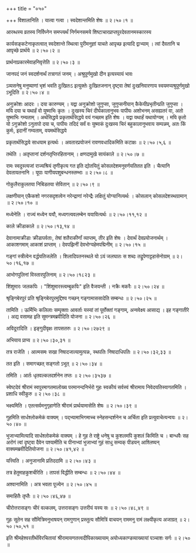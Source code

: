 +++
title = "०५०"

+++
विशालानिति । यात्वा गत्वा । स्वदेशान्तमिति शेषः  ॥  २।५०।१  ॥   

  

आरब्धस्य व्रतस्य निर्विघ्नेन समप्त्यर्थं निर्गमनसमये शिष्टाचारप्राप्तपुरदेवतानमस्कारस्य  

कार्यसङ्कटेनाकृतत्वात् स्वदेशान्ते स्थित्वा पुरीमनुज्ञां याचते आपृच्छ इत्यादि द्वाभ्याम् । त्वां दैवतानि च आपृच्छे प्रार्थये  ॥  २।५०।२  ॥   

  

प्रार्थनाप्रकारमेवाहनिवृत्तेति  ॥  २।५०।३  ॥   

  

जानपदं जनं स्वदर्शनार्थं तत्रागतं जनम् । अश्रुपूर्णमुखो दीन इत्यस्यायं भावः  

ऽव्यसनेषु मनुष्याणां भृशं भवति दुःखितःऽ इत्युक्तेः दुःखितजनान् दृष्ट्वा तेषां दुःखनिवारणाय स्वयमप्यश्रुपूर्णमुखो ऽभूदिति  ॥  २।५०।४  ॥   

  

अनुक्रोशः आदरः । दया कारुण्यम् । यद्वा अनुक्रोशो जुगुप्सा, जुगुप्सनीयान् कैकेयीप्रभृतीन्प्रति जुगुप्सा । मयि दया च यथार्हं वो युष्माभिः कृतः । दुःखस्य चिरं दीर्घकालानुभवः पापीयः अशोभनम् असह्यतरं वा, अतो युष्माभिः गम्यताम् । अर्थसिद्धये प्रकृतार्थसिद्धये वयं गच्छाम इति शेषः । यद्वा यथार्हं यथायोग्यम् । मयि कृतो यो ऽनुक्रोशो ऽनुतापो दया च, पापीयः तदिदं सर्वं वः युष्माकं दुःखस्य चिरं बहुकालानुभवाय सम्पन्नम्, अतः किं कुर्मः, इदानीं गम्यताम्, वयमर्थसिद्धये  

प्रकृतार्थसिद्धये साधयाम इत्यर्थः । अवतारप्रयोजनं रावणवधादिकमिति कटाक्षः  ॥  २।५०।५,६  ॥   

  

तथेति । अतृप्तानां दर्शनतृप्तिरहितानाम् । क्षणदामुखे सायंकाले  ॥  २।५०।७  ॥   

  

रामः स्वदुस्त्यजां राज्यश्रियं तृणीकृत्य गत इति द्योतयितुं कोसलदेशमनुवर्णयतितत इति । चैत्यानि देवतायतनानि । यूपाः यागीयपशुबन्धनस्तम्भाः  ॥  २।५०।८  ॥   

  

गोकुलैराकुलतया निबिडतया सेवितान्  ॥  २।५०।९  ॥   

  

लक्षणीयान् एकैकशो नगरसदृशत्वेन नरेन्द्राणां नरेन्द्रैः लक्षितुं योग्यानित्यर्थः । कोसलान् कोसलदेशस्थग्रामान्  ॥  २।५०।१०  ॥   

  

मध्येनेति । राज्यं मध्येन ययौ, मध्यगत्यवलम्बेन ययावित्यर्थः  ॥  २।५०।११,१२  ॥   

  

काले क्रीडाकाले  ॥  २।५०।१३,१४  ॥   

  

देवानामाक्रीडाः क्रीडापर्वताः, तेषां शतैराकीर्णां व्याप्तम्, तीर इति शेषः । देवार्थं देवप्रयोजनार्थम् । आकाशगमाम् आकाशं प्राप्ताम् । देवपझिनीं देवभोग्यहेमपद्मिनीम्  ॥  २।५०।१५  ॥   

  

गङ्गां स्त्रीत्वेन वर्द्धयतिजलेति । शिलादिपतनस्थले यो ऽयं जलघातः स शब्दः तद्रूपेणाट्टहासेनोग्राम्  ॥  २।५०।१६,१७  ॥   

  

आभोगपुलिनां विस्तारपुलिनाम्  ॥  २।५०।१८२३  ॥   

  

शिंशुमारः जलकपिः । "शिंशुमारस्त्वम्बुकपिः" इति वैजयन्ती । नक्रैः मकरैः  ॥  २।५०।२४  ॥   

  

श्रृङ्गिबेरपुरं प्रति श्रृङ्गिबेरपुरमुद्दिश्य गच्छन् गङ्गामाससादेति सम्बन्धः  ॥  २।५०।२५  ॥   

  

तामिति । ऊर्मिभिः कलिलाः सम्पृक्ताः आवर्ताः यस्यां तां पूर्वोक्तां गङ्गाम्, अन्ववेक्ष्य आसाद्य । इह गङ्गातीरे । अद्य वसामह इति सुमन्त्रमब्रवीदिति योजना  ॥  २।५०।२६  ॥   

  

अविदूरादिति । इङ्गुदीवृक्षः तापसतरुः  ॥  २।५०।२७२९  ॥   

  

अभियाय प्राप्य  ॥  २।५०।३०,३१  ॥   

  

तत्र राजेति । आत्मसमः सखा निषादजात्यामुत्पन्नः, स्थपतिः निषादाधिपतिः  ॥  २।५०।३२,३३  ॥   

  

तत इति । समागच्छत् सङ्गतो ऽभूत्  ॥  २।५०।३४  ॥   

  

तमिति । आर्तः धृतवल्कलदर्शनेन तप्तः  ॥  २।५०।३५३७  ॥   

  

स्वेष्टदेवं श्रीरामं स्वपुरमागतमालोख्य परमानन्दनिर्भरो गुहः स्वकीयं सर्वस्वं श्रीरामाय निवेदयतिस्वागतमिति । प्रशाधि स्वीकुरु  ॥  २।५०।३८  ॥   

  

भक्ष्यमिति । एतत्सर्वमनुगृहाणेति श्रीरामं प्रार्थयामासेति शेषः  ॥  २।५०।३९  ॥   

  

गुहमिति सार्धश्लोकमेकं वाक्यम् । पद्भ्यामाभिगमाच्च स्नेहसन्दर्शनेन च अर्चिता इति प्रत्युवाचेत्यन्वयः  ॥  २।५०।४०  ॥   

  

भुजाभ्यामित्यादि सार्धश्लोकमेकं वाक्यम् । हे गुह ते राष्ट्रे धनेषु च कुशलमपि कुशलं किमिति च । बान्धवैः सह अरोगं त्वां दृष्ट्वा दैवेन पश्यामीति च पीनाभ्यां भुजाभ्यां गुहं साधु सम्यक् पीडयन् आश्लिष्यन् वाक्यमब्रवीदितियोजना  ॥  २।५०।४१,४२  ॥   

  

यत्त्विति । अनुजानामि प्रतिददामि  ॥  २।५०।४३  ॥   

  

तत्र हेतुमाहकुशचीरेति । तापसं विद्धीति सम्बन्धः  ॥  २।५०।४४  ॥   

  

अश्वानामिति । अत्र भवता पूज्येन  ॥  २।५०।४५  ॥   

  

समाहितैः तृप्तैः  ॥  २।५०।४६,४७  ॥   

  

चीरोत्तरासङ्गः चीरं वल्कलम्, उत्तरासङ्गः उत्तरीयं यस्य सः  ॥  २।५०।४८,४९  ॥   

  

गुहः सूतेन सह सौमित्रिमनुभाषयन् रामगुणान् प्रस्तुत्य सौमित्रिं वाचयन् राममनु रामं लक्ष्यीकृत्य अजाग्रत्  ॥  २।५०।५०,५१  ॥   

  

इति श्रीमहेश्वरतीर्थविरचितायां श्रीरामायणतत्त्वदीपिकाख्यायाम् अयोध्यकाण्डव्याख्यायां पञ्चाशः सर्गः  ॥  २।५०  ॥   

  

  

